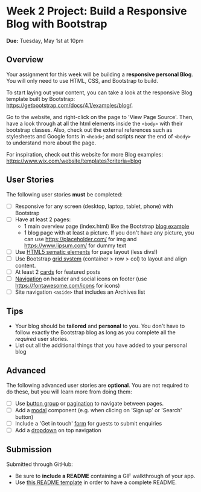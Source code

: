 # Week 2 Project: Build a Responsive Blog with Bootstrap

**Due:** Tuesday, May 1st at 10pm

## Overview
Your assignment for this week will be building a **responsive personal Blog**. You will only need to use HTML, CSS, and Bootstrap to build.

To start laying out your content, you can take a look at the responsive Blog template built by Bootstrap: https://getbootstrap.com/docs/4.1/examples/blog/. 

Go to the website, and right-click on the page to 'View Page Source'. Then, have a look through at all the html elements inside the `<body>` with their bootstrap classes. Also, check out the external references such as stylesheets and Google fonts in `<head>`; and scripts near the end of `<body>` to understand more about the page.

For inspiration, check out this website for more Blog examples: https://www.wix.com/website/templates?criteria=blog

## User Stories
The following user stories **must** be completed:
* [ ] Responsive for any screen (desktop, laptop, tablet, phone) with Bootstrap
* [ ] Have at least 2 pages:
    * 1 main overview page (index.html) like the Bootstrap [blog example](https://getbootstrap.com/docs/4.1/examples/blog/)
    * 1 blog page with at least a picture. If you don't have any picture, you can use https://placeholder.com/ for img and https://www.lipsum.com/ for dummy text
* [ ] Use [HTML5 sematic elements](https://www.w3schools.com/html/html5_semantic_elements.asp) for page layout (less divs!)
* [ ] Use Bootstrap [grid system](https://getbootstrap.com/docs/4.0/layout/grid/) (container > row > col) to layout and align content.
* [ ] At least 2 [cards](https://getbootstrap.com/docs/4.1/components/card/) for featured posts
* [ ] [Navigation](https://getbootstrap.com/docs/4.0/components/navbar/) on header and social icons on footer (use https://fontawesome.com/icons for icons)
* [ ] Site navigation `<aside>` that includes an Archives list

## Tips
* Your blog should be **tailored** and **personal** to you. You don't have to follow exactly the Bootstrap blog as long as you complete all the *required* user stories.
* List out all the additional things that you have added to your personal blog

## Advanced
The following advanced user stories are **optional**. You are not required to do these, but you will learn more from doing them: 
* [ ] Use [button group](https://getbootstrap.com/docs/4.1/components/button-group/) or [pagination](https://getbootstrap.com/docs/4.1/components/pagination/) to navigate between pages.
* [ ] Add a [modal](https://getbootstrap.com/docs/4.1/components/modal/) component (e.g. when clicing on 'Sign up' or 'Search' button)
* [ ] Include a 'Get in touch' [form](https://getbootstrap.com/docs/4.1/components/forms/) for guests to submit enquiries
* [ ] Add a [dropdown](https://getbootstrap.com/docs/4.1/components/dropdowns/) on top navigation

## Submission
Submitted through GitHub:
  * Be sure to **include a README** containing a GIF walkthrough of your app.
  * Use [this README template](https://github.com/buihdk/cs-fed-materials/blob/master/project_1_template.md) in order to have a complete README.